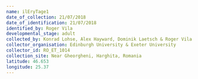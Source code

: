 ```yaml
---
name: ilEryTage1
date_of_collection: 21/07/2018
date_of_identification: 21/07/2018
identified_by: Roger Vila
developmental_stage: adult
collected_by: Konrad Lohse, Alex Hayward, Dominik Laetsch & Roger Vila
collector_organisation: Edinburgh University & Exeter University
collector_id: RO_ET_1014
collection_site: Near Gheorgheni, Harghita, Romania
latitude: 46.653
longitude: 25.37
---
```

